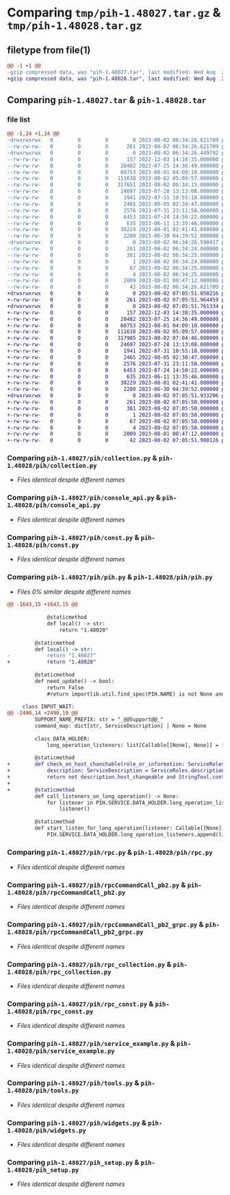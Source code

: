 # Comparing `tmp/pih-1.48027.tar.gz` & `tmp/pih-1.48028.tar.gz`

## filetype from file(1)

```diff
@@ -1 +1 @@
-gzip compressed data, was "pih-1.48027.tar", last modified: Wed Aug  2 06:34:26 2023, max compression
+gzip compressed data, was "pih-1.48028.tar", last modified: Wed Aug  2 07:05:51 2023, max compression
```

## Comparing `pih-1.48027.tar` & `pih-1.48028.tar`

### file list

```diff
@@ -1,24 +1,24 @@
-drwxrwxrwx   0        0        0        0 2023-08-02 06:34:26.621709 pih-1.48027/
--rw-rw-rw-   0        0        0      261 2023-08-02 06:34:26.621709 pih-1.48027/PKG-INFO
-drwxrwxrwx   0        0        0        0 2023-08-02 06:34:26.449792 pih-1.48027/pih/
--rw-rw-rw-   0        0        0      157 2022-12-03 14:38:35.000000 pih-1.48027/pih/__init__.py
--rw-rw-rw-   0        0        0    20482 2023-07-25 14:36:49.000000 pih-1.48027/pih/collection.py
--rw-rw-rw-   0        0        0    60753 2023-08-01 04:09:10.000000 pih-1.48027/pih/console_api.py
--rw-rw-rw-   0        0        0   111638 2023-08-02 05:09:57.000000 pih-1.48027/pih/const.py
--rw-rw-rw-   0        0        0   317651 2023-08-02 06:34:15.000000 pih-1.48027/pih/pih.py
--rw-rw-rw-   0        0        0    24697 2023-07-28 13:13:08.000000 pih-1.48027/pih/rpc.py
--rw-rw-rw-   0        0        0     1941 2022-07-31 10:55:18.000000 pih-1.48027/pih/rpcCommandCall_pb2.py
--rw-rw-rw-   0        0        0     2465 2022-08-05 02:38:47.000000 pih-1.48027/pih/rpcCommandCall_pb2_grpc.py
--rw-rw-rw-   0        0        0     2576 2023-07-31 23:11:58.000000 pih-1.48027/pih/rpc_collection.py
--rw-rw-rw-   0        0        0     6453 2023-07-24 14:50:22.000000 pih-1.48027/pih/rpc_const.py
--rw-rw-rw-   0        0        0      635 2023-06-11 13:35:46.000000 pih-1.48027/pih/service_example.py
--rw-rw-rw-   0        0        0    38229 2023-08-01 02:41:41.000000 pih-1.48027/pih/tools.py
--rw-rw-rw-   0        0        0     2280 2023-06-30 04:39:52.000000 pih-1.48027/pih/widgets.py
-drwxrwxrwx   0        0        0        0 2023-08-02 06:34:26.590417 pih-1.48027/pih.egg-info/
--rw-rw-rw-   0        0        0      261 2023-08-02 06:34:24.000000 pih-1.48027/pih.egg-info/PKG-INFO
--rw-rw-rw-   0        0        0      381 2023-08-02 06:34:25.000000 pih-1.48027/pih.egg-info/SOURCES.txt
--rw-rw-rw-   0        0        0        1 2023-08-02 06:34:24.000000 pih-1.48027/pih.egg-info/dependency_links.txt
--rw-rw-rw-   0        0        0       67 2023-08-02 06:34:25.000000 pih-1.48027/pih.egg-info/requires.txt
--rw-rw-rw-   0        0        0        4 2023-08-02 06:34:25.000000 pih-1.48027/pih.egg-info/top_level.txt
--rw-rw-rw-   0        0        0     2009 2023-08-01 00:47:12.000000 pih-1.48027/pih_setup.py
--rw-rw-rw-   0        0        0       42 2023-08-02 06:34:26.621709 pih-1.48027/setup.cfg
+drwxrwxrwx   0        0        0        0 2023-08-02 07:05:51.058216 pih-1.48028/
+-rw-rw-rw-   0        0        0      261 2023-08-02 07:05:51.964459 pih-1.48028/PKG-INFO
+drwxrwxrwx   0        0        0        0 2023-08-02 07:05:51.761334 pih-1.48028/pih/
+-rw-rw-rw-   0        0        0      157 2022-12-03 14:38:35.000000 pih-1.48028/pih/__init__.py
+-rw-rw-rw-   0        0        0    20482 2023-07-25 14:36:49.000000 pih-1.48028/pih/collection.py
+-rw-rw-rw-   0        0        0    60753 2023-08-01 04:09:10.000000 pih-1.48028/pih/console_api.py
+-rw-rw-rw-   0        0        0   111638 2023-08-02 05:09:57.000000 pih-1.48028/pih/const.py
+-rw-rw-rw-   0        0        0   317985 2023-08-02 07:04:46.000000 pih-1.48028/pih/pih.py
+-rw-rw-rw-   0        0        0    24697 2023-07-28 13:13:08.000000 pih-1.48028/pih/rpc.py
+-rw-rw-rw-   0        0        0     1941 2022-07-31 10:55:18.000000 pih-1.48028/pih/rpcCommandCall_pb2.py
+-rw-rw-rw-   0        0        0     2465 2022-08-05 02:38:47.000000 pih-1.48028/pih/rpcCommandCall_pb2_grpc.py
+-rw-rw-rw-   0        0        0     2576 2023-07-31 23:11:58.000000 pih-1.48028/pih/rpc_collection.py
+-rw-rw-rw-   0        0        0     6453 2023-07-24 14:50:22.000000 pih-1.48028/pih/rpc_const.py
+-rw-rw-rw-   0        0        0      635 2023-06-11 13:35:46.000000 pih-1.48028/pih/service_example.py
+-rw-rw-rw-   0        0        0    38229 2023-08-01 02:41:41.000000 pih-1.48028/pih/tools.py
+-rw-rw-rw-   0        0        0     2280 2023-06-30 04:39:52.000000 pih-1.48028/pih/widgets.py
+drwxrwxrwx   0        0        0        0 2023-08-02 07:05:51.933206 pih-1.48028/pih.egg-info/
+-rw-rw-rw-   0        0        0      261 2023-08-02 07:05:50.000000 pih-1.48028/pih.egg-info/PKG-INFO
+-rw-rw-rw-   0        0        0      381 2023-08-02 07:05:50.000000 pih-1.48028/pih.egg-info/SOURCES.txt
+-rw-rw-rw-   0        0        0        1 2023-08-02 07:05:50.000000 pih-1.48028/pih.egg-info/dependency_links.txt
+-rw-rw-rw-   0        0        0       67 2023-08-02 07:05:50.000000 pih-1.48028/pih.egg-info/requires.txt
+-rw-rw-rw-   0        0        0        4 2023-08-02 07:05:50.000000 pih-1.48028/pih.egg-info/top_level.txt
+-rw-rw-rw-   0        0        0     2009 2023-08-01 00:47:12.000000 pih-1.48028/pih_setup.py
+-rw-rw-rw-   0        0        0       42 2023-08-02 07:05:51.980126 pih-1.48028/setup.cfg
```

### Comparing `pih-1.48027/pih/collection.py` & `pih-1.48028/pih/collection.py`

 * *Files identical despite different names*

### Comparing `pih-1.48027/pih/console_api.py` & `pih-1.48028/pih/console_api.py`

 * *Files identical despite different names*

### Comparing `pih-1.48027/pih/const.py` & `pih-1.48028/pih/const.py`

 * *Files identical despite different names*

### Comparing `pih-1.48027/pih/pih.py` & `pih-1.48028/pih/pih.py`

 * *Files 0% similar despite different names*

```diff
@@ -1643,15 +1643,15 @@
             
             @staticmethod
             def local() -> str:
                 return "1.48020"  
 
         @staticmethod
         def local() -> str:
-            return "1.48027"
+            return "1.48028"
 
         @staticmethod
         def need_update() -> bool:
             return False
             #return importlib.util.find_spec(PIH.NAME) is not None and PIH.VERSION.local() < PIH.VERSION.remote()
     
     class INPUT_WAIT:
@@ -2490,14 +2490,19 @@
         SUPPORT_NAME_PREFIX: str = "_@@Support@@_"
         command_map: dict[str, ServiceDescription] | None = None
 
         class DATA_HOLDER:
             long_operation_listeners: list[Callable[[None], None]] = []
 
         @staticmethod
+        def check_on_host_chanchable(role_or_information: ServiceRoles | ServiceInformationBase) -> bool:
+            description: ServiceDescription = ServiceRoles.description(role_or_information)
+            return not description.host_changeable and StringTool.contains(PIH.OS.host(), description.host)
+
+        @staticmethod
         def call_listeners_on_long_operation() -> None:
             for listener in PIH.SERVICE.DATA_HOLDER.long_operation_listeners:
                 listener()
 
         @staticmethod
         def start_listen_for_long_operation(listener: Callable[[None], None]) -> None:
             PIH.SERVICE.DATA_HOLDER.long_operation_listeners.append(listener)
```

### Comparing `pih-1.48027/pih/rpc.py` & `pih-1.48028/pih/rpc.py`

 * *Files identical despite different names*

### Comparing `pih-1.48027/pih/rpcCommandCall_pb2.py` & `pih-1.48028/pih/rpcCommandCall_pb2.py`

 * *Files identical despite different names*

### Comparing `pih-1.48027/pih/rpcCommandCall_pb2_grpc.py` & `pih-1.48028/pih/rpcCommandCall_pb2_grpc.py`

 * *Files identical despite different names*

### Comparing `pih-1.48027/pih/rpc_collection.py` & `pih-1.48028/pih/rpc_collection.py`

 * *Files identical despite different names*

### Comparing `pih-1.48027/pih/rpc_const.py` & `pih-1.48028/pih/rpc_const.py`

 * *Files identical despite different names*

### Comparing `pih-1.48027/pih/service_example.py` & `pih-1.48028/pih/service_example.py`

 * *Files identical despite different names*

### Comparing `pih-1.48027/pih/tools.py` & `pih-1.48028/pih/tools.py`

 * *Files identical despite different names*

### Comparing `pih-1.48027/pih/widgets.py` & `pih-1.48028/pih/widgets.py`

 * *Files identical despite different names*

### Comparing `pih-1.48027/pih_setup.py` & `pih-1.48028/pih_setup.py`

 * *Files identical despite different names*

